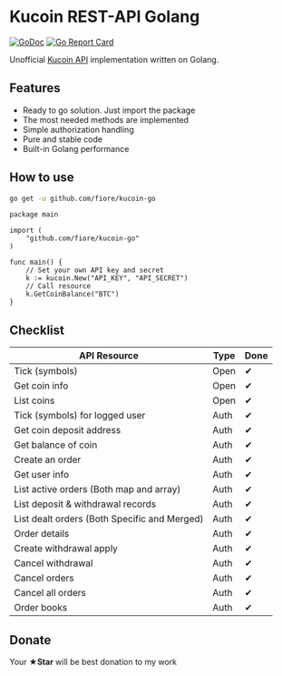 # Kucoin REST-API Golang
[![GoDoc](https://godoc.org/github.com/eeonevision/kucoin-go?status.svg)](https://godoc.org/github.com/eeonevision/kucoin-go) [![Go Report Card](https://goreportcard.com/badge/github.com/eeonevision/kucoin-go)](https://goreportcard.com/report/github.com/eeonevision/kucoin-go)

Unofficial [Kucoin API](https://kucoinapidocs.docs.apiary.io/) implementation written on Golang.

## Features
- Ready to go solution. Just import the package
- The most needed methods are implemented
- Simple authorization handling
- Pure and stable code
- Built-in Golang performance

## How to use
```bash
go get -u github.com/fiore/kucoin-go
```
```golang
package main

import (
	"github.com/fiore/kucoin-go"
)

func main() {
	// Set your own API key and secret
	k := kucoin.New("API_KEY", "API_SECRET")
	// Call resource
	k.GetCoinBalance("BTC")
}
```
## Checklist
| API Resource | Type | Done  |
| -------------| ----- | ----- |
| Tick (symbols) | Open | ✔ |
| Get coin info | Open | ✔ |
| List coins | Open | ✔ |
| Tick (symbols) for logged user | Auth | ✔ |
| Get coin deposit address | Auth | ✔ |
| Get balance of coin | Auth | ✔ |
| Create an order | Auth | ✔ |
| Get user info | Auth | ✔ |
| List active orders (Both map and array) | Auth | ✔ |
| List deposit & withdrawal records | Auth | ✔ |
| List dealt orders (Both Specific and Merged) | Auth | ✔ |
| Order details | Auth | ✔ |
| Create withdrawal apply | Auth | ✔ |
| Cancel withdrawal | Auth | ✔ |
| Cancel orders | Auth | ✔ |
| Cancel all orders | Auth | ✔ |
| Order books | Auth | ✔ |

## Donate
Your **★Star** will be best donation to my work

